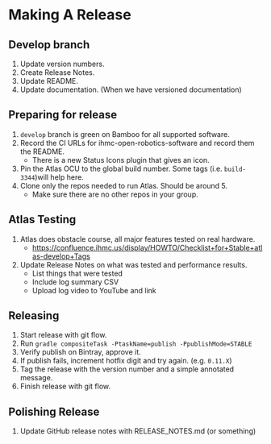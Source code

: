 # Making A Release

## Develop branch

1. Update version numbers.
1. Create Release Notes.
1. Update README.
1. Update documentation. (When we have versioned documentation)

## Preparing for release

1. `develop` branch is green on Bamboo for all supported software.
1. Record the CI URLs for ihmc-open-robotics-software and record them the README.
   * There is a new  Status Icons plugin that gives an icon.
1. Pin the Atlas OCU to the global build number. Some tags (i.e. `build-3344`)will help here.
1. Clone only the repos needed to run Atlas. Should be around 5.
    * Make sure there are no other repos in your group.

## Atlas Testing

1. Atlas does obstacle course, all major features tested on real hardware.
   * https://confluence.ihmc.us/display/HOWTO/Checklist+for+Stable+atlas-develop+Tags
1. Update Release Notes on what was tested and performance results.
   * List things that were tested
   * Include log summary CSV
   * Upload log video to YouTube and link

## Releasing
1. Start release with git flow.
1. Run `gradle compositeTask -PtaskName=publish -PpublishMode=STABLE`
1. Verify publish on Bintray, approve it.
1. If publish fails, increment hotfix digit and try again. (e.g. `0.11.X`)
1. Tag the release with the version number and a simple annotated message.
1. Finish release with git flow.

## Polishing Release

1. Update GitHub release notes with RELEASE_NOTES.md (or something)



   

